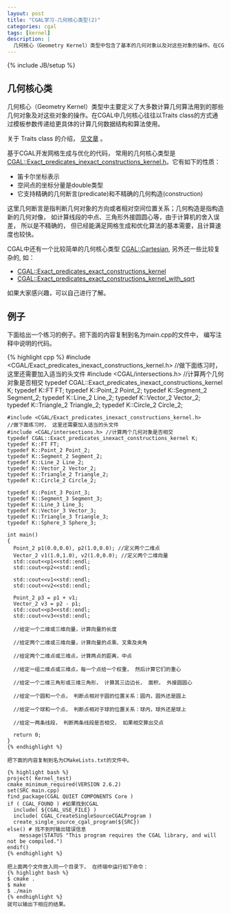 ```yaml
---
layout: post
title: "CGAL学习-几何核心类型(2)"
categories: cgal
tags: [kernel]
description: |
  几何核心（Geometry Kernel）类型中包含了基本的几何对象以及对这些对象的操作。在CGAL中几何核心往往以Traits class的方式通过模板参数传递给更具体的计算几何数据结构和算法使用。
---
```

{% include JB/setup %}

## 几何核心类

几何核心（Geometry Kernel）类型中主要定义了大多数计算几何算法用到的那些几何对象及对这些对象的操作。在CGAL中几何核心往往以Traits class的方式通过模板参数传递给更具体的计算几何数据结构和算法使用。

关于 Traits class 的介绍， [见文章](http://www.cnblogs.com/youthlion/archive/2011/12/01/2255618.htm) 。

基于CGAL开发网格生成与优化的代码， 常用的几何核心类型是 [CGAL::Exact_predicates_inexact_constructions_kernel.h](http://www.cgal.org/Manual/latest/doc_html/cgal_manual/Kernel_23_ref/Class_Exact_predicates_inexact_constructions_kernel.html)。它有如下的性质：

* 笛卡尔坐标表示
* 空间点的坐标分量是double类型
* 它支持精确的几何断言(predicate)和不精确的几何构造(construction)

这里几何断言是指判断几何对象的方向或者相对空间位置关系；几何构造是指构造新的几何对像， 如计算线段的中点、三角形外接圆圆心等，由于计算机的舍入误差， 所以是不精确的， 但已经能满足网格生成和优化算法的基本需要，且计算速度也较快。

CGAL中还有一个比较简单的几何核心类型 [CGAL::Cartesian](http://www.cgal.org/Manual/latest/doc_html/cgal_manual/Kernel_23_ref/Class_Cartesian.html#Cross_link_anchor_317), 另外还一些比较复杂的, 如：

* [CGAL::Exact_predicates_exact_constructions_kernel](http://www.cgal.org/Manual/latest/doc_html/cgal_manual/Kernel_23_ref/Class_Exact_predicates_exact_constructions_kernel.html#Cross_link_anchor_331)
* [CGAL::Exact_predicates_exact_constructions_kernel_with_sqrt](http://www.cgal.org/Manual/latest/doc_html/cgal_manual/Kernel_23_ref/Class_Exact_predicates_exact_constructions_kernel_with_sqrt.html#Cross_link_anchor_332)

如果大家感兴趣，可以自己进行了解。



## 例子
下面给出一个练习的例子。把下面的内容复制到名为main.cpp的文件中， 编写注释中说明的代码。

{% highlight cpp %}
#include <CGAL/Exact_predicates_inexact_constructions_kernel.h>
//做下面练习时， 这里还需要加入适当的头文件
#include <CGAL/intersections.h> //计算两个几何对象是否相交
typedef CGAL::Exact_predicates_inexact_constructions_kernel K;
typedef K::FT FT;
typedef K::Point_2 Point_2;
typedef K::Segment_2 Segment_2;
typedef K::Line_2 Line_2;
typedef K::Vector_2 Vector_2;
typedef K::Triangle_2 Triangle_2;
typedef K::Circle_2 Circle_2;
```
#include <CGAL/Exact_predicates_inexact_constructions_kernel.h>
//做下面练习时， 这里还需要加入适当的头文件
#include <CGAL/intersections.h> //计算两个几何对象是否相交 
typedef CGAL::Exact_predicates_inexact_constructions_kernel K;
typedef K::FT FT;
typedef K::Point_2 Point_2;
typedef K::Segment_2 Segment_2;
typedef K::Line_2 Line_2;
typedef K::Vector_2 Vector_2;
typedef K::Triangle_2 Triangle_2;
typedef K::Circle_2 Circle_2;

typedef K::Point_3 Point_3;
typedef K::Segment_3 Segment_3;
typedef K::Line_3 Line_3;
typedef K::Vector_3 Vector_3;
typedef K::Triangle_3 Triangle_3;
typedef K::Sphere_3 Sphere_3;

int main()
{
  Point_2 p1(0.0,0.0), p2(1.0,0.0); //定义两个二维点
  Vector_2 v1(1.0,1.0), v2(1.0,0.0); //定义两个二维向量
  std::cout<<p1<<std::endl;
  std::cout<<p2<<std::endl;

  std::cout<<v1<<std::endl;
  std::cout<<v2<<std::endl;

  Point_2 p3 = p1 + v1;
  Vector_2 v3 = p2 - p1;
  std::cout<<p3<<std::endl;
  std::cout<<v3<<std::endl;
  
  //给定一个二维或三维向量，计算向量的长度

  //给定两个二维或三维向量，计算向量的点乘、叉乘及夹角
  
  //给定两个二维点或三维点，计算两点的距离，中点
 
  //给定一组二维点或三维点，每一个点给一个权重， 然后计算它们的重心

  //给定一个二维三角形或三维三角形， 计算其三边边长， 面积， 外接圆圆心

  //给定一个圆和一个点， 判断点相对于圆的位置关系：圆内，圆外还是圆上

  //给定一个球和一个点， 判断点相对于球的位置关系：球内，球外还是球上

  //给定一两条线段， 判断两条线段是否相交， 如果相交算出交点

  return 0;
}
{% endhighlight %}

把下面的内容复制到名为CMakeLists.txt的文件中。

{% highlight bash %}
project( Kernel_test)
cmake_minimum_required(VERSION 2.6.2) 
set(SRC main.cpp)
find_package(CGAL QUIET COMPONENTS Core ) 
if ( CGAL_FOUND ) #如果找到CGAL
  include( ${CGAL_USE_FILE} ) 
  include( CGAL_CreateSingleSourceCGALProgram )
  create_single_source_cgal_program(${SRC})
else() # 找不到时输出错误信息
    message(STATUS "This program requires the CGAL library, and will not be compiled.")
endif()
{% endhighlight %}

把上面两个文件放入同一个目录下， 在终端中运行如下命令：
{% highlight bash %}
$ cmake .
$ make
$ ./main
{% endhighlight %}
就可以输出下相应的结果。

    
